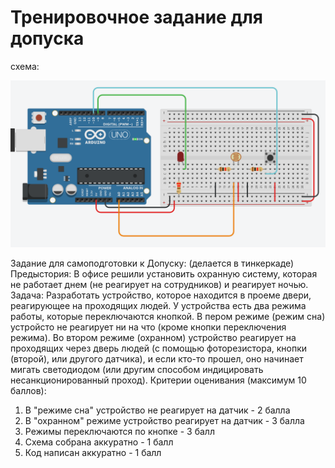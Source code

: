 # Тренировочное задание для допуска

схема:

![img](scheme.png)

Задание для самоподготовки к Допуску: (делается в тинкеркаде)
Предыстория: В офисе решили установить охранную систему, которая не работает днем (не реагирует на сотрудников) и реагирует ночью.
Задача: Разработать устройство, которое находится в проеме двери, реагирующее на проходящих людей. У устройства есть два режима работы, которые переключаются кнопкой. В пером режиме (режим сна) устройсто не реагирует ни на что (кроме кнопки переключения режима). Во втором режиме (охранном) устройство реагирует на проходящих через дверь людей (с помощью фоторезистора, кнопки (второй), или другого датчика), и если кто-то прошел, оно начинает мигать светодиодом (или другим способом индицировать несанкционированный проход).
Критерии оценивания (максимум 10 баллов):
1) В "режиме сна" устройство не реагирует на датчик - 2 балла
2) В "охранном" режиме устройство реагирует на датчик - 3 балла
3) Режимы переключаются по кнопке - 3 балл
4) Схема собрана аккуратно - 1 балл
5) Код написан аккуратно - 1 балл

